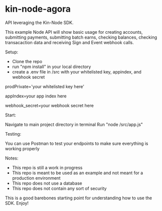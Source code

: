 # kin-node-agora

API leveraging the Kin-Node SDK.

This example Node API will show basic usage for creating accounts, submitting payments, submitting batch earns, checking balances, checking transacaction data and receiving Sign and Event webhook calls.

Setup:

- Clone the repo
- run "npm install" in your local directory
- create a .env file in /src with your whitelisted key, appindex, and webhook secret

prodPrivate='your whitelisted key here'

appIndex=your app index here

webhook_secret=your webhook secret here

Start:

Navigate to main project directory in terminal
Run "node /src/app.js"

Testing:

You can use Postman to test your endpoints to make sure everything is working properly

Notes:

- This repo is still a work in progress
- This repo is meant to be used as an example and not meant for a production environment
- This repo does not use a database
- This repo does not contain any sort of security

This is a good barebones starting point for understanding how to use the SDK. Enjoy!